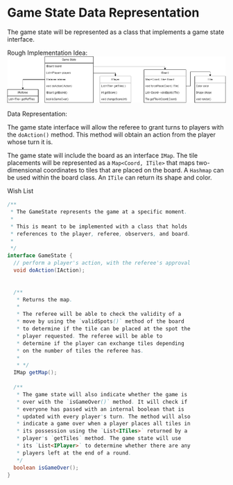 # Game State Data Representation

The game state will be represented as a class that implements a game state interface.

Rough Implementation Idea:
![image](GameStateDiagram.png)

Data Representation:

The game state interface will allow the referee to grant turns to players with the `doAction()` method. This method will obtain an action from the player whose turn it is. 

The game state will include the board as an interface `IMap`. The tile placements will be represented as a `Map<Coord, ITile>` that maps two-dimensional coordinates to tiles that are placed on the board. A `Hashmap` can be used within the board class. An `ITile` can return its shape and color.

Wish List

```java
/** 
 * The GameState represents the game at a specific moment.
 *
 * This is meant to be implemented with a class that holds
 * references to the player, referee, observers, and board.
 * 
 */
interface GameState {
  // perform a player's action, with the referee's approval
  void doAction(IAction);
  

  /**
   * Returns the map.
   * 
   * The referee will be able to check the validity of a 
   * move by using the `validSpots()` method of the board 
   * to determine if the tile can be placed at the spot the 
   * player requested. The referee will be able to 
   * determine if the player can exchange tiles depending 
   * on the number of tiles the referee has.
   * 
   * */
  IMap getMap();

  /**
   * The game state will also indicate whether the game is 
   * over with the `isGameOver()` method. It will check if 
   * everyone has passed with an internal boolean that is  
   * updated with every player's turn. The method will also 
   * indicate a game over when a player places all tiles in 
   * its possession using the `List<ITiles>` returned by a 
   * player's `getTiles` method. The game state will use 
   * its `List<IPlayer>` to determine whether there are any 
   * players left at the end of a round. 
   */
  boolean isGameOver();
}

```